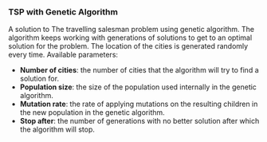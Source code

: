 ### TSP with Genetic Algorithm
A solution to The travelling salesman problem using genetic algorithm. The algorithm keeps working with generations of solutions to get to an optimal solution for the problem.
The location of the cities is generated randomly every time.
Available parameters:
  - **Number of cities**: the number of cities that the algorithm will try to find a solution for.
  - **Population size**: the size of the population used internally in the genetic algorithm.
  - **Mutation rate**: the rate of applying mutations on the resulting children in the new population in the genetic algorithm.
  - **Stop after**: the number of generations with no better solution after which the algorithm will stop.
